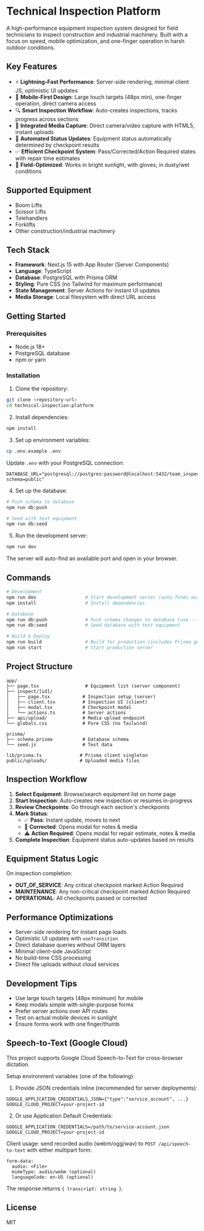 # Technical Inspection Platform

A high-performance equipment inspection system designed for field technicians to inspect construction and industrial machinery. Built with a focus on speed, mobile optimization, and one-finger operation in harsh outdoor conditions.

## Key Features

- ⚡ **Lightning-Fast Performance**: Server-side rendering, minimal client JS, optimistic UI updates
- 📱 **Mobile-First Design**: Large touch targets (48px min), one-finger operation, direct camera access
- 🔍 **Smart Inspection Workflow**: Auto-creates inspections, tracks progress across sections
- 📸 **Integrated Media Capture**: Direct camera/video capture with HTML5, instant uploads
- 🔧 **Automated Status Updates**: Equipment status automatically determined by checkpoint results
- ✅ **Efficient Checkpoint System**: Pass/Corrected/Action Required states with repair time estimates
- 🎯 **Field-Optimized**: Works in bright sunlight, with gloves, in dusty/wet conditions

## Supported Equipment

- Boom Lifts
- Scissor Lifts
- Telehandlers
- Forklifts
- Other construction/industrial machinery

## Tech Stack

- **Framework**: Next.js 15 with App Router (Server Components)
- **Language**: TypeScript
- **Database**: PostgreSQL with Prisma ORM
- **Styling**: Pure CSS (no Tailwind for maximum performance)
- **State Management**: Server Actions for instant UI updates
- **Media Storage**: Local filesystem with direct URL access

## Getting Started

### Prerequisites

- Node.js 18+ 
- PostgreSQL database
- npm or yarn

### Installation

1. Clone the repository:
```bash
git clone <repository-url>
cd technical-inspection-platform
```

2. Install dependencies:
```bash
npm install
```

3. Set up environment variables:
```bash
cp .env.example .env
```

Update `.env` with your PostgreSQL connection:
```
DATABASE_URL="postgresql://postgres:password@localhost:5432/team_inspection_tool?schema=public"
```

4. Set up the database:
```bash
# Push schema to database
npm run db:push

# Seed with test equipment
npm run db:seed
```

5. Run the development server:
```bash
npm run dev
```

The server will auto-find an available port and open in your browser.

## Commands

```bash
# Development
npm run dev                  # Start development server (auto-finds available port)
npm install                  # Install dependencies

# Database
npm run db:push              # Push schema changes to database (use --force-reset for breaking changes)
npm run db:seed              # Seed database with test equipment

# Build & Deploy
npm run build                # Build for production (includes Prisma generate)
npm run start                # Start production server
```

## Project Structure

```
app/
├── page.tsx                 # Equipment list (server component)
├── inspect/[id]/
│   ├── page.tsx            # Inspection setup (server)
│   ├── client.tsx          # Inspection UI (client)
│   ├── modal.tsx           # Checkpoint modal
│   └── actions.ts          # Server actions
├── api/upload/             # Media upload endpoint
└── globals.css             # Pure CSS (no Tailwind)

prisma/
├── schema.prisma           # Database schema
└── seed.js                 # Test data

lib/prisma.ts              # Prisma client singleton
public/uploads/            # Uploaded media files
```

## Inspection Workflow

1. **Select Equipment**: Browse/search equipment list on home page
2. **Start Inspection**: Auto-creates new inspection or resumes in-progress
3. **Review Checkpoints**: Go through each section's checkpoints
4. **Mark Status**:
   - ✅ **Pass**: Instant update, moves to next
   - 🔧 **Corrected**: Opens modal for notes & media
   - ⚠️ **Action Required**: Opens modal for repair estimate, notes & media
5. **Complete Inspection**: Equipment status auto-updates based on results

## Equipment Status Logic

On inspection completion:
- **OUT_OF_SERVICE**: Any critical checkpoint marked Action Required
- **MAINTENANCE**: Any non-critical checkpoint marked Action Required  
- **OPERATIONAL**: All checkpoints passed or corrected

## Performance Optimizations

- Server-side rendering for instant page loads
- Optimistic UI updates with `useTransition`
- Direct database queries without ORM layers
- Minimal client-side JavaScript
- No build-time CSS processing
- Direct file uploads without cloud services

## Development Tips

- Use large touch targets (48px minimum) for mobile
- Keep modals simple with single-purpose forms
- Prefer server actions over API routes
- Test on actual mobile devices in sunlight
- Ensure forms work with one finger/thumb

## Speech-to-Text (Google Cloud)

This project supports Google Cloud Speech-to-Text for cross-browser dictation.

Setup environment variables (one of the following):

1) Provide JSON credentials inline (recommended for server deployments):

```
GOOGLE_APPLICATION_CREDENTIALS_JSON={"type":"service_account", ...}
GOOGLE_CLOUD_PROJECT=your-project-id
```

2) Or use Application Default Credentials:

```
GOOGLE_APPLICATION_CREDENTIALS=/path/to/service-account.json
GOOGLE_CLOUD_PROJECT=your-project-id
```

Client usage: send recorded audio (webm/ogg/wav) to `POST /api/speech-to-text` with either multipart form:

```
form-data:
  audio: <File>
  mimeType: audio/webm (optional)
  languageCode: en-US (optional)
```

The response returns `{ transcript: string }`.

## License

MIT